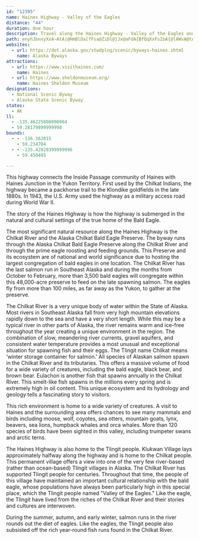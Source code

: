 ```yaml
---
id: "12395"
name: Haines Highway - Valley of the Eagles
distance: "44"
duration: One hour
description: Travel along the Haines Highway - Valley of the Eagles and you will encounter the true home of the Bald Eagle. Each year, more than 3,500 Bald Eagles migrate to the preserve during October to February, the largest congregation of Bald Eagles in one location in the world!
path: enyhJbnxyXxA~AtA|@HmBlDa[fFsa@ZiDl@}Jx@aFdA{BfQqXxFsIbA{@lAWvA@tAv@r@h@l@x@`GrNv@l@f@TpHLd_@hChBm@hByBrAeCbEmJh@w@b@YlEq@t@c@|@cArE{HnDmHpEgIvC}GxCuEzBuCrAmAbBuCxBuEzBeCd@kAhAgBvF_ExCiArCo@hAJfDr@jCVhIWt@@rAj@rDtDfCdDn@tA~@bDr@jEh@~DnBlOtArEzC`GtA~BbBrB|BxBjFrD|Bl@zAh@l@V~@d@bA`@a@tH]nI{@`X}A`a@EhCCxCHlO?rLDrADzAFjAt@nNBl@?x@A^Ed@Ep@K|@c@xCq@hDs@~Bu@xCqApEO`@a@z@q@`AuA|As@n@g@j@_@n@a@~@u@xBQv@g@lC_@rFM~CIhAUjDu@~DsAtD}CxEwAfDcAhE{AtHgC|TW|D@jIv@rNB|Jm@nb@s@h|@IrDk@~Dy@|CyAxDm@dEi@pJ[vLWvCoC`LiD`Ku@xBwCnIs@nB{BpHg@tA_@jB_@tCIlABxCDfAXrDzAvJh@bGHzFChC{@hM_@rDy@rCaAnBaAvAaB`AqCn@sFx@aD^_AR_Bd@{ArAw@fAaAxB_D~LuEfPmDrOuAnIiClRgKlr@}@~JsCdb@aH|s@yCn]oAxHgGvXcArH_@`Ww@b~@a@v^cBn]|@n`@LjTpAhc@@|BQnDUnCmAxFsB|HcDfNiCbGs@zBi@fDy@hGsCjQiAdFoBlFy@jCi@vCgBpPy@bGyBnJeAtCuMbWyA`D_ApCiJz\sFtQc@bCiCxTmDdKyCfQiA~Dy@hB}@xAaBz@wC~@}Ax@cA~@sD|Fo@lBeAdEkFlNmLdT}FrLqFnOeH`PkP~QgLrPsHhMeG|PcBlC}F`EwRjKoEjH}DxHsE|KsAbCyAtAiKvEiCjEcAbE_@rDK~DDrLQbGa@zCeAxDsBvE_CzCuGpEmLpDmE|AsDfFgFdGkEtCeItEaErDuErFyCfFuC`HaErN_C~D_BtAmBf@gD?sDJ}C`D_CdIaC|IaI`OkDbEmCvBmDvDsCnEgGvNsDnJuGpNi_@bn@aB~BoAdAwFrB}A`BiBpE_CpGqDnGyBjFeAbFmBpP_AzG}@zCyBxDcCvAoBViBEgBf@eBpAcKvN{AbF_@nCSvDGvM]rDy@lDsAlDmCbCcAXoEKyCbAqChEoAbFe@nG?jEp@~Lb@tOhAnRRtFChGiBtQ}G~k@w@fFgGfWqA~D}DxHqGlJeNzM_RxGcO`FkBfC}AdEcDxK_DbHqExD_DtFiAjEyBjKOv@gAfEeA|BcBrDmCdDmCrCu@~@aArBc@tAOn@_@zBaAzLi@vCwDhMyBxK}AbFoD`J}B~DgH|HyBpE_NdZmJtUgBlFeAbIeAjb@c@xJm@~Qu@rPyAzPmB~LeArFsBlH}BfHoJhUoDbKcBdGyAvGsBlK_D|McBjFsUne@wD~EiDxDsBvCiAbEo@jESvDHdCNrC^fDdQpz@|A~JlCf\lGts@d@dG\lH^zr@?jQGnEU~Fe@xIiB`XoBhSuDlWuFvZc@jCYbCOzDC~BB~BNfDtA|NR`DHtCO|EMfBm@vEa@`BcDjKuOtf@s@lB_AfBm@dAqAfB{AvAmAv@_LtEiAvAgBdEcB~HUzCcGdd@YjF?jEJtDN~Bl@bEjApEnC|H|@nEf@dEN|E@rDeCpg@?zMbBx_@CnEo@|b@H|OrA`d@\lJPlCt@~GvD|TrA|L`@~G\pNIxHOhIyBfe@yC|w@i@dK}BpVeB~LaBdJaNry@y@lEqIlZi@bCs@vGKxDz@zd@?fFUlHgExe@eBpTYpGMlFKvRSrFa@tEwAlL_ApJ[nFSvFMdGBhmALxm@CbESfGuAnTmCr[iAtQ_Bt[qDfe@A|Wr@zLbAtRj@fKlAvTXbF\xHLlED`EBtEArBGxFExBKxCM~CWlEcAhOs@`KkAlQeBxVaBnVa@zFyAnT_BtUaBxUsA`SeBhWaApNo@zNkAlWkAzW}@dVQrEa@fLEbOn@vLrJvo@f@rGJfFKh^nDli@l@|RPhS[xF_BtI}CtGcGfGsAbCeA`DaA~FuA~Ms@vIe@tKSfHgB~z@KbCe@|Ey@|EiAhEmBtEaTha@aEhIy@lBaEvKyDlLoAvEIb@i@lC[rBa@bCw@lGSvBKzA
websites:
  - url: https://dot.alaska.gov/stwdplng/scenic/byways-haines.shtml
    name: Alaska Byways
attractions:
  - url: https://www.visithaines.com/
    name: Haines
  - url: https://www.sheldonmuseum.org/
    name: Haines Sheldon Museum
designations:
  - National Scenic Byway
  - Alaska State Scenic Byway
states:
  - AK
ll:
  - -135.46225000000004
  - 59.28179899999998
bounds:
  - - -136.362015
    - 59.234704
  - - -135.42828399999996
    - 59.450495

---
```


This highway connects the Inside Passage community of Haines with Haines Junction in the Yukon Territory. First used by the Chilkat Indians, the highway became a packhorse trail to the Klondike goldfields in the late 1880s. In 1943, the U.S. Army used the highway as a military access road during World War II.

The story of the Haines Highway is how the highway is submerged in the natural and cultural settings of the true home of the Bald Eagle.

The most significant natural resource along the Haines Highway is the Chilkat River and the Alaska Chilkat Bald Eagle Preserve. The byway runs through the Alaska Chilkat Bald Eagle Preserve along the Chilkat River and through the prime eagle roosting and feeding grounds. This Preserve and its ecosystem are of national and world significance due to hosting the largest congregation of bald eagles in one location. The Chilkat River has the last salmon run in Southeast Alaska and during the months from October to February, more than 3,500 bald eagles will congregate within this 48,000-acre preserve to feed on the late spawning salmon. The eagles fly from more than 100 miles, as far away as the Yukon, to gather at the preserve.

The Chilkat River is a very unique body of water within the State of Alaska. Most rivers in Southeast Alaska fall from very high mountain elevations rapidly down to the sea and have a very short length. While this may be a typical river in other parts of Alaska, the river remains warm and ice-free throughout the year creating a unique environment in the region. The combination of slow, meandering river currents, gravel aquifers, and consistent water temperature provides a most unusual and exceptional situation for spawning fish and their eggs. The Tlingit name Chilkat means ‘winter storage container for salmon.’ All species of Alaskan salmon spawn in the Chilkat River and its tributaries. This offers a massive volume of food for a wide variety of creatures, including the bald eagle, black bear, and brown bear. Eulachon is another fish that spawns annually in the Chilkat River. This smelt-like fish spawns in the millions every spring and is extremely high in oil content. This unique ecosystem and its hydrology and geology tells a fascinating story to visitors.

This rich environment is home to a wide variety of creatures. A visit to Haines and the surrounding area offers chances to see many mammals and birds including moose, wolf, coyotes, sea otters, mountain goats, lynx, beavers, sea lions, humpback whales and orca whales. More than 120 species of birds have been sighted in this valley, including trumpeter swans and arctic terns.

The Haines Highway is also home to the Tlingit people. Klukwan Village lays approximately halfway along the highway and is home to the Chilkat people. This permanent village offers a view into one of the very few river-based (rather than ocean-based) Tlingit villages in Alaska. The Chilkat River has supported Tlingit people for centuries. Throughout that time, the people of this village have maintained an important cultural relationship with the bald eagle, whose populations have always been particularly high in this special place, which the Tlingit people named "Valley of the Eagles." Like the eagle, the Tlingit have lived from the riches of the Chilkat River and their stories and cultures are interwoven.

During the summer, autumn, and early winter, salmon runs in the river rounds out the diet of eagles. Like the eagles, the Tlingit people also subsisted off the rich year-round fish runs found in the Chilkat River.
